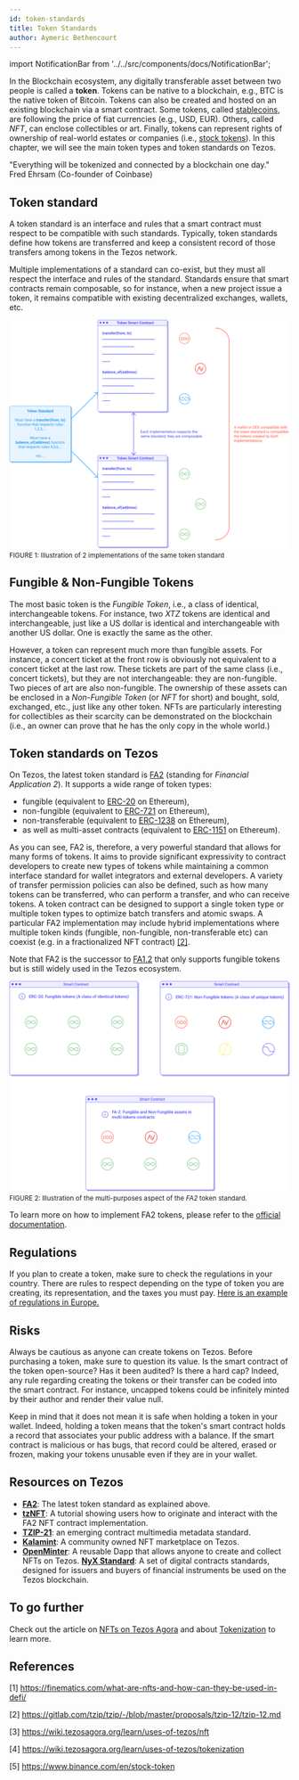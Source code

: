 ```yaml
---
id: token-standards
title: Token Standards
author: Aymeric Bethencourt
---
```


import NotificationBar from '../../src/components/docs/NotificationBar';

In the Blockchain ecosystem, any digitally transferable asset between two people is called a **token**. Tokens can be native to a blockchain, e.g., BTC is the native token of Bitcoin. Tokens can also be created and hosted on an existing blockchain via a smart contract. Some tokens, called [stablecoins](/defi/stablecoins), are following the price of fiat currencies (e.g., USD, EUR). Others, called _NFT_, can enclose collectibles or art. Finally, tokens can represent rights of ownership of real-world estates or companies (i.e., [stock tokens](https://www.binance.com/en/stock-token)). In this chapter, we will see the main token types and token standards on Tezos.

<NotificationBar>
  <p>"Everything will be tokenized and connected by a blockchain one day."
  <br />Fred Ehrsam (Co-founder of Coinbase)</p>
</NotificationBar>

## Token standard
A token standard is an interface and rules that a smart contract must respect to be compatible with such standards. Typically, token standards define how tokens are transferred and keep a consistent record of those transfers among tokens in the Tezos network.

Multiple implementations of a standard can co-exist, but they must all respect the interface and rules of the standard. Standards ensure that smart contracts remain composable, so for instance, when a new project issue a token, it remains compatible with existing decentralized exchanges, wallets, etc.

![](../../static/img/defi/standards.svg)
<small className="figure">FIGURE 1: Illustration of 2 implementations of the same token standard</small>

## Fungible & Non-Fungible Tokens
The most basic token is the _Fungible Token_, i.e., a class of identical, interchangeable tokens. For instance, two _XTZ_ tokens are identical and interchangeable, just like a US dollar is identical and interchangeable with another US dollar. One is exactly the same as the other.

However, a token can represent much more than fungible assets. For instance, a concert ticket at the front row is obviously not equivalent to a concert ticket at the last row. These tickets are part of the same class (i.e., concert tickets), but they are not interchangeable: they are non-fungible. Two pieces of art are also non-fungible. The ownership of these assets can be enclosed in a _Non-Fungible Token_ (or _NFT_ for short) and bought, sold, exchanged, etc., just like any other token. NFTs are particularly interesting for collectibles as their scarcity can be demonstrated on the blockchain (i.e., an owner can prove that he has the only copy in the whole world.)

## Token standards on Tezos
On Tezos, the latest token standard is [FA2](https://gitlab.com/tzip/tzip/-/blob/master/proposals/tzip-12/tzip-12.md) (standing for _Financial Application 2_). It supports a wide range of token types: 
- fungible (equivalent to [ERC-20](https://ethereum.org/en/developers/docs/standards/tokens/) on Ethereum),
- non-fungible (equivalent to [ERC-721](https://ethereum.org/en/developers/docs/standards/tokens/) on Ethereum),
- non-transferable (equivalent to [ERC-1238](https://ethereum.org/en/developers/docs/standards/tokens/) on Ethereum),
- as well as multi-asset contracts (equivalent to [ERC-1151](https://ethereum.org/en/developers/docs/standards/tokens/) on Ethereum).

As you can see, FA2 is, therefore, a very powerful standard that allows for many forms of tokens. It aims to provide significant expressivity to contract developers to create new types of tokens while maintaining a common interface standard for wallet integrators and external developers. A variety of transfer permission policies can also be defined, such as how many tokens can be transferred, who can perform a transfer, and who can receive tokens. A token contract can be designed to support a single token type or multiple token types to optimize batch transfers and atomic swaps. A particular FA2 implementation may include hybrid implementations where multiple token kinds (fungible, non-fungible, non-transferable etc) can coexist (e.g. in a fractionalized NFT contract) [[2]](/defi/token-standards#references).

Note that FA2 is the successor to [FA1.2](https://assets.tqtezos.com/docs/token-contracts/fa12/1-fa12-intro/) that only supports fungible tokens but is still widely used in the Tezos ecosystem. 

![](../../static/img/defi/tokens.svg)
<small className="figure">FIGURE 2: Illustration of the multi-purposes aspect of the _FA2_ token standard.</small>

To learn more on how to implement FA2 tokens, please refer to the [official documentation](https://gitlab.com/tzip/tzip/-/blob/master/proposals/tzip-12/tzip-12.md).

## Regulations
If you plan to create a token, make sure to check the regulations in your country. There are rules to respect depending on the type of token you are creating, its representation, and the taxes you must pay. [Here is an example of regulations in Europe.](http://thinkblocktank.org/wp-content/uploads/2019/08/thinkBLOCKtank-Token-Regulation-Paper-v1.0-Part-C.pdf)

## Risks
Always be cautious as anyone can create tokens on Tezos. Before purchasing a token, make sure to question its value. Is the smart contract of the token open-source? Has it been audited? Is there a hard cap? Indeed, any rule regarding creating the tokens or their transfer can be coded into the smart contract. For instance, uncapped tokens could be infinitely minted by their author and render their value null.

<NotificationBar>
  <p>Keep in mind that it does not mean it is safe when holding a token in your wallet. Indeed, holding a token means that the token's smart contract holds a record that associates your public address with a balance. If the smart contract is malicious or has bugs, that record could be altered, erased or frozen, making your tokens unusable even if they are in your wallet.</p>
</NotificationBar> 

## Resources on Tezos
- **[FA2](https://gitlab.com/tzip/tzip/-/blob/master/proposals/tzip-12/tzip-12.md)**: The latest token standard as explained above.
- **[tzNFT](https://github.com/tqtezos/nft-tutorial)**: A tutorial showing users how to originate and interact with the FA2 NFT contract implementation.
- **[TZIP-21](https://gitlab.com/tzip/tzip/-/blob/master/proposals/tzip-21/tzip-21.md)**: an emerging contract multimedia metadata standard.
- **[Kalamint](https://kalamint.io/)**: A community owned NFT marketplace on Tezos.
- **[OpenMinter](https://github.com/tqtezos/minter)**: A reusable Dapp that allows anyone to create and collect NFTs on Tezos.
**[NyX Standard](https://gitlab.com/equisafe/nyx)**: A set of digital contracts standards, designed for issuers and buyers of financial instruments be used on the Tezos blockchain.

## To go further
Check out the article on [NFTs on Tezos Agora](https://wiki.tezosagora.org/learn/uses-of-tezos/nft) and about [Tokenization](https://wiki.tezosagora.org/learn/uses-of-tezos/tokenization) to learn more.

## References

[1] https://finematics.com/what-are-nfts-and-how-can-they-be-used-in-defi/

[2] https://gitlab.com/tzip/tzip/-/blob/master/proposals/tzip-12/tzip-12.md

[3] https://wiki.tezosagora.org/learn/uses-of-tezos/nft

[4] https://wiki.tezosagora.org/learn/uses-of-tezos/tokenization

[5] https://www.binance.com/en/stock-token